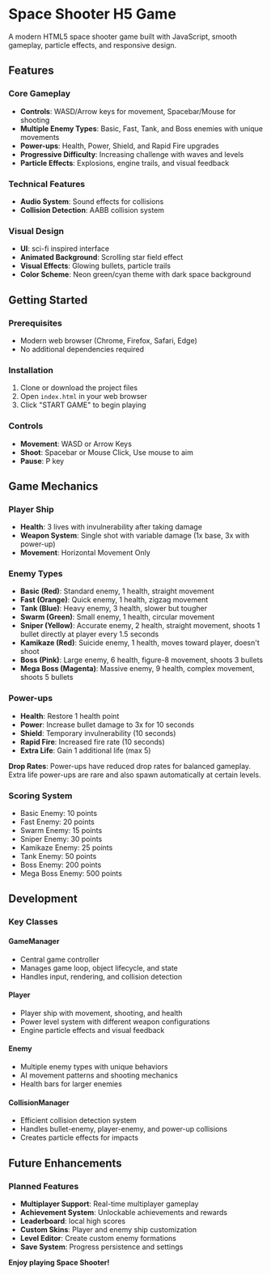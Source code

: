 # Space Shooter H5 Game

A modern HTML5 space shooter game built with JavaScript, smooth gameplay, particle effects, and responsive design.

## Features

### Core Gameplay
- **Controls**: WASD/Arrow keys for movement, Spacebar/Mouse for shooting
- **Multiple Enemy Types**: Basic, Fast, Tank, and Boss enemies with unique movements
- **Power-ups**: Health, Power, Shield, and Rapid Fire upgrades
- **Progressive Difficulty**: Increasing challenge with waves and levels
- **Particle Effects**: Explosions, engine trails, and visual feedback

### Technical Features
- **Audio System**: Sound effects for collisions
- **Collision Detection**: AABB collision system

### Visual Design
- **UI**: sci-fi inspired interface
- **Animated Background**: Scrolling star field effect
- **Visual Effects**: Glowing bullets, particle trails
- **Color Scheme**: Neon green/cyan theme with dark space background

## Getting Started

### Prerequisites
- Modern web browser (Chrome, Firefox, Safari, Edge)
- No additional dependencies required

### Installation
1. Clone or download the project files
2. Open `index.html` in your web browser
3. Click "START GAME" to begin playing

### Controls
- **Movement**: WASD or Arrow Keys
- **Shoot**: Spacebar or Mouse Click, Use mouse to aim
- **Pause**: P key

## Game Mechanics

### Player Ship
- **Health**: 3 lives with invulnerability after taking damage
- **Weapon System**: Single shot with variable damage (1x base, 3x with power-up)
- **Movement**: Horizontal Movement Only

### Enemy Types
- **Basic (Red)**: Standard enemy, 1 health, straight movement
- **Fast (Orange)**: Quick enemy, 1 health, zigzag movement
- **Tank (Blue)**: Heavy enemy, 3 health, slower but tougher
- **Swarm (Green)**: Small enemy, 1 health, circular movement
- **Sniper (Yellow)**: Accurate enemy, 2 health, straight movement, shoots 1 bullet directly at player every 1.5 seconds
- **Kamikaze (Red)**: Suicide enemy, 1 health, moves toward player, doesn't shoot
- **Boss (Pink)**: Large enemy, 6 health, figure-8 movement, shoots 3 bullets
- **Mega Boss (Magenta)**: Massive enemy, 9 health, complex movement, shoots 5 bullets

### Power-ups
- **Health**: Restore 1 health point
- **Power**: Increase bullet damage to 3x for 10 seconds
- **Shield**: Temporary invulnerability (10 seconds)
- **Rapid Fire**: Increased fire rate (10 seconds)
- **Extra Life**: Gain 1 additional life (max 5)

**Drop Rates**: Power-ups have reduced drop rates for balanced gameplay. Extra life power-ups are rare and also spawn automatically at certain levels.

### Scoring System
- Basic Enemy: 10 points
- Fast Enemy: 20 points
- Swarm Enemy: 15 points
- Sniper Enemy: 30 points
- Kamikaze Enemy: 25 points
- Tank Enemy: 50 points
- Boss Enemy: 200 points
- Mega Boss Enemy: 500 points

## Development

### Key Classes

#### GameManager
- Central game controller
- Manages game loop, object lifecycle, and state
- Handles input, rendering, and collision detection

#### Player
- Player ship with movement, shooting, and health
- Power level system with different weapon configurations
- Engine particle effects and visual feedback

#### Enemy
- Multiple enemy types with unique behaviors
- AI movement patterns and shooting mechanics
- Health bars for larger enemies

#### CollisionManager
- Efficient collision detection system
- Handles bullet-enemy, player-enemy, and power-up collisions
- Creates particle effects for impacts

## Future Enhancements

### Planned Features
- **Multiplayer Support**: Real-time multiplayer gameplay
- **Achievement System**: Unlockable achievements and rewards
- **Leaderboard**: local high scores
- **Custom Skins**: Player and enemy ship customization
- **Level Editor**: Create custom enemy formations
- **Save System**: Progress persistence and settings


**Enjoy playing Space Shooter!** 